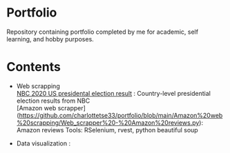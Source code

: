 # Portfolio
Repository containing portfolio completed by me for academic, self learning, and hobby purposes. 
# Contents
- Web scrapping \
[NBC 2020 US presidental election result](https://github.com/charlottetse33/portfolio/blob/main/NBC%20US%20election/web%20scrapping.R) : Country-level presidential election results from NBC \
[Amazon web scrapper] (https://github.com/charlottetse33/portfolio/blob/main/Amazon%20web%20scrapping/Web_scrapper%20-%20Amazon%20reviews.py): Amazon reviews
Tools: RSelenium, rvest, python beautiful soup

- Data visualization 
: 

